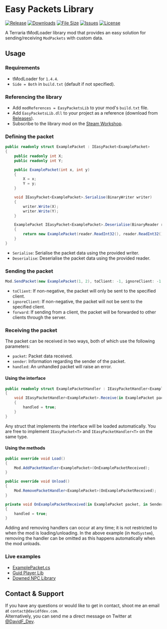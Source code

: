 # Easy Packets Library
[![Release](https://img.shields.io/github/v/release/DavidF-Dev/Terraria-Easy-Packets-Lib?style=flat-square)](https://github.com/DavidF-Dev/Terraria-Easy-Packets-Lib/releases/latest)
[![Downloads](https://img.shields.io/steam/downloads/2952511711?style=flat-square)](https://steamcommunity.com/sharedfiles/filedetails/?id=2952511711)
[![File Size](https://img.shields.io/steam/size/2952511711?style=flat-square)](https://steamcommunity.com/sharedfiles/filedetails/?id=2952511711)
[![Issues](https://img.shields.io/github/issues/DavidF-Dev/Terraria-Easy-Packets-Lib?style=flat-square)](https://github.com/DavidF-Dev/Terraria-Easy-Packets-Lib/issues)
[![License](https://img.shields.io/github/license/DavidF-Dev/Terraria-Easy-Packets-Lib?style=flat-square)](https://github.com/DavidF-Dev/Terraria-Easy-Packets-Lib/blob/main/LICENSE.md)

A Terraria tModLoader library mod that provides an easy solution for sending/receiving `ModPackets` with custom data.

## Usage
### Requirements
- tModLoader for `1.4.4`.
- `Side = Both` in `build.txt` (default if not specified).

### Referencing the library
- Add `modReferences = EasyPacketsLib` to your mod's `build.txt` file.
- Add `EasyPacketsLib.dll` to your project as a reference (download from [Releases](https://github.com/DavidF-Dev/Terraria-Easy-Packets-Lib/releases/latest)).
- Subscribe to the library mod on the [Steam Workshop](https://steamcommunity.com/sharedfiles/filedetails/?id=2952511711).

### Defining the packet
```csharp
public readonly struct ExamplePacket : IEasyPacket<ExamplePacket>
{
    public readonly int X;
    public readonly int Y;

    public ExamplePacket(int x, int y)
    {
        X = x;
        Y = y;
    }

    void IEasyPacket<ExamplePacket>.Serialise(BinaryWriter writer)
    {
        writer.Write(X);
        writer.Write(Y);
    }

    ExamplePacket IEasyPacket<ExamplePacket>.Deserialise(BinaryReader reader, in SenderInfo sender)
    {
        return new ExamplePacket(reader.ReadInt32(), reader.ReadInt32());
    }
}
```
- `Serialise`: Serialise the packet data using the provided writer.
- `Deserialise`: Deserialise the packet data using the provided reader.

### Sending the packet
```csharp
Mod.SendPacket(new ExamplePacket(1, 2), toClient: -1, ignoreClient: -1, forward: false);
```
- `toClient`: If non-negative, the packet will only be sent to the specified client.
- `ignoreClient`: If non-negative, the packet will not be sent to the specified client.
- `forward`: If sending from a client, the packet will be forwarded to other clients through the server.

### Receiving the packet

The packet can be received in two ways, both of which use the following parameters:
- `packet`: Packet data received.
- `sender`: Information regarding the sender of the packet.
- `handled`: An unhandled packet will raise an error.

#### Using the interface
```csharp
public readonly struct ExamplePacketHandler : IEasyPacketHandler<ExamplePacket>
{
    void IEasyPacketHandler<ExamplePacket>.Receive(in ExamplePacket packet, in SenderInfo sender, ref bool handled)
    {
        handled = true;
    }
}
```
Any struct that implements the interface will be loaded automatically.
You are free to implement `IEasyPacket<T>` and `IEasyPacketHandler<T>` on the same type.

#### Using the methods
```csharp
public override void Load()
{
    Mod.AddPacketHandler<ExamplePacket>(OnExamplePacketReceived);
}

public override void Unload()
{
    Mod.RemovePacketHandler<ExamplePacket>(OnExamplePacketReceived);
}

private void OnExamplePacketReceived(in ExamplePacket packet, in SenderInfo sender, ref bool handled)
{
    handled = true;
}
```
Adding and removing handlers can occur at any time; it is not restricted to when the mod is loading/unloading.
In the above example (in `ModSystem`), removing the handler can be omitted as this happens automatically when the mod unloads.

### Live examples
- [ExamplePacket.cs](https://github.com/DavidF-Dev/Terraria-Easy-Packets-Lib/blob/main/Code/Examples/ExamplePacket.cs)
- [Guid Player Lib](https://github.com/DavidF-Dev/Terraria-Guid-Player-Lib/blob/master/Code/Internals/GuidPlayer.cs#L69)
- [Downed NPC Library](https://github.com/DavidF-Dev/Terraria-Downed-NPC-Lib/blob/main/Code/Internals/DownedNPCPacket.cs)

## Contact & Support

If you have any questions or would like to get in contact, shoot me an email at `contact@davidfdev.com`.<br>
Alternatively, you can send me a direct message on Twitter at [@DavidF_Dev](https://twitter.com/DavidF_Dev).
